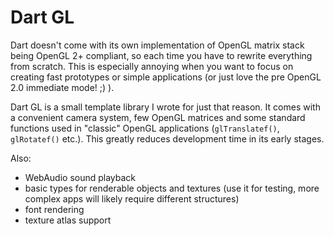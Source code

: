 Dart GL
=======

Dart doesn't come with its own implementation of OpenGL matrix stack being OpenGL 2+ compliant, so each time you have to rewrite everything from scratch. This is especially annoying when you want to focus on creating fast prototypes or simple applications (or just love the pre OpenGL 2.0 immediate mode! ;) ).

Dart GL is a small template library I wrote for just that reason. It comes with a convenient camera system, few OpenGL matrices and some standard functions used in "classic" OpenGL applications (<code>glTranslatef()</code>, <code>glRotatef()</code> etc.). This greatly reduces development time in its early stages.

Also:
- WebAudio sound playback
- basic types for renderable objects and textures (use it for testing, more complex apps will likely require different structures)
- font rendering
- texture atlas support
